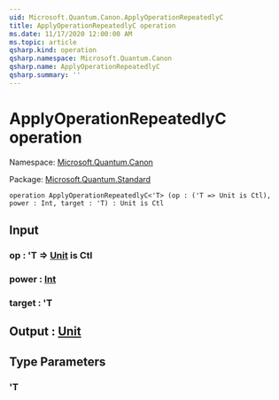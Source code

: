 ```yaml
---
uid: Microsoft.Quantum.Canon.ApplyOperationRepeatedlyC
title: ApplyOperationRepeatedlyC operation
ms.date: 11/17/2020 12:00:00 AM
ms.topic: article
qsharp.kind: operation
qsharp.namespace: Microsoft.Quantum.Canon
qsharp.name: ApplyOperationRepeatedlyC
qsharp.summary: ''
---
```


# ApplyOperationRepeatedlyC operation

Namespace: [Microsoft.Quantum.Canon](xref:Microsoft.Quantum.Canon)

Package: [Microsoft.Quantum.Standard](https://nuget.org/packages/Microsoft.Quantum.Standard)




```qsharp
operation ApplyOperationRepeatedlyC<'T> (op : ('T => Unit is Ctl), power : Int, target : 'T) : Unit is Ctl
```


## Input

### op : 'T => [Unit](xref:microsoft.quantum.lang-ref.unit)  is Ctl




### power : [Int](xref:microsoft.quantum.lang-ref.int)




### target : 'T





## Output : [Unit](xref:microsoft.quantum.lang-ref.unit)



## Type Parameters

### 'T

